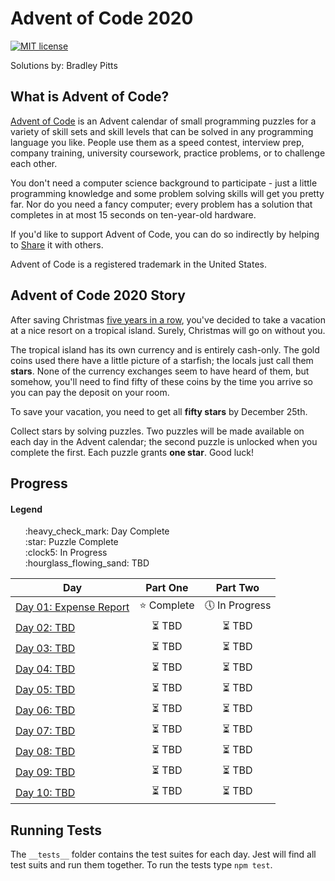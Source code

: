 # Advent of Code 2020

[![MIT license](https://img.shields.io/badge/License-MIT-blue.svg)](https://opensource.org/licenses/MIT)

Solutions by: Bradley Pitts

## What is Advent of Code?
[Advent of Code](https://adventofcode.com/2020/about) is an Advent calendar of small programming puzzles for a variety of skill sets and skill levels that can be solved in any programming language you like. People use them as a speed contest, interview prep, company training, university coursework, practice problems, or to challenge each other.

You don't need a computer science background to participate - just a little programming knowledge and some problem solving skills will get you pretty far. Nor do you need a fancy computer; every problem has a solution that completes in at most 15 seconds on ten-year-old hardware.

If you'd like to support Advent of Code, you can do so indirectly by helping to [Share](https://twitter.com/intent/tweet?text=Daily+programming+puzzles+at+Advent+of+Code&url=https%3A%2F%2Fadventofcode%2Ecom%2F&related=ericwastl&hashtags=AdventOfCode) it with others.

Advent of Code is a registered trademark in the United States.

## Advent of Code 2020 Story
After saving Christmas [five years in a row](https://adventofcode.com/events), you've decided to take a vacation at a nice resort on a tropical island. Surely, Christmas will go on without you.

The tropical island has its own currency and is entirely cash-only. The gold coins used there have a little picture of a starfish; the locals just call them **stars**. None of the currency exchanges seem to have heard of them, but somehow, you'll need to find fifty of these coins by the time you arrive so you can pay the deposit on your room.

To save your vacation, you need to get all **fifty stars** by December 25th.

Collect stars by solving puzzles. Two puzzles will be made available on each day in the Advent calendar; the second puzzle is unlocked when you complete the first. Each puzzle grants **one star**. Good luck!

## Progress
#### Legend
<ul style="list-style-type: none;">
   <li>:heavy_check_mark: Day Complete</li>
   <li>:star: Puzzle Complete</li>
   <li>:clock5: In Progress</li>
   <li>:hourglass_flowing_sand: TBD</li>
</ul>

| Day  | Part One | Part Two | 
|---|:---:|:---:|
|[Day 01: Expense Report](https://github.com/BPitts8019/Advent-of-Code/tree/main/src/day-01)  | :star: Complete | :clock5: In Progress |
|[Day 02: TBD](https://github.com/BPitts8019/Advent-of-Code/tree/main/src/day-02)  | :hourglass_flowing_sand: TBD | :hourglass_flowing_sand: TBD |
|[Day 03: TBD](https://github.com/BPitts8019/Advent-of-Code/tree/main/src/day-03)  | :hourglass_flowing_sand: TBD | :hourglass_flowing_sand: TBD |
|[Day 04: TBD](https://github.com/BPitts8019/Advent-of-Code/tree/main/src/day-04)  | :hourglass_flowing_sand: TBD | :hourglass_flowing_sand: TBD |
|[Day 05: TBD](https://github.com/BPitts8019/Advent-of-Code/tree/main/src/day-05)  | :hourglass_flowing_sand: TBD | :hourglass_flowing_sand: TBD |
|[Day 06: TBD](https://github.com/BPitts8019/Advent-of-Code/tree/main/src/day-06)  | :hourglass_flowing_sand: TBD | :hourglass_flowing_sand: TBD |
|[Day 07: TBD](https://github.com/BPitts8019/Advent-of-Code/tree/main/src/day-07)  | :hourglass_flowing_sand: TBD | :hourglass_flowing_sand: TBD |
|[Day 08: TBD](https://github.com/BPitts8019/Advent-of-Code/tree/main/src/day-08)  | :hourglass_flowing_sand: TBD | :hourglass_flowing_sand: TBD |
|[Day 09: TBD](https://github.com/BPitts8019/Advent-of-Code/tree/main/src/day-09)  | :hourglass_flowing_sand: TBD | :hourglass_flowing_sand: TBD |
|[Day 10: TBD](https://github.com/BPitts8019/Advent-of-Code/tree/main/src/day-10)  | :hourglass_flowing_sand: TBD | :hourglass_flowing_sand: TBD |

## Running Tests

The `__tests__` folder contains the test suites for each day. Jest will find all test suits and run them together. To run the tests type `npm test`.